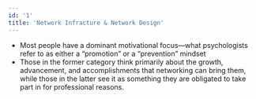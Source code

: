 ```yaml
---
id: '1'
title: 'Network Infracture & Network Design'
---
```


- Most people have a dominant motivational focus—what psychologists refer to as either a “promotion” or a “prevention” mindset
- Those in the former category think primarily about the growth, advancement, and accomplishments that networking can bring them, while those in the latter see it as something they are obligated to take part in for professional reasons.

